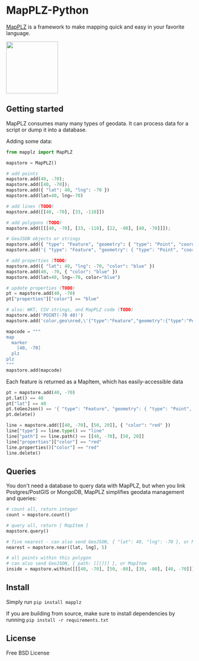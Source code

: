 # MapPLZ-Python

[MapPLZ](http://mapplz.com) is a framework to make mapping quick and easy in
your favorite language.

<img src="https://raw.githubusercontent.com/mapmeld/mapplz-python/master/logo.jpg" width="140"/>

## Getting started

MapPLZ consumes many many types of geodata. It can process data for a script or dump
it into a database.

Adding some data:

```python
from mapplz import MapPLZ

mapstore = MapPLZ()

# add points
mapstore.add(40, -70);
mapstore.add([40, -70]);
mapstore.add({ "lat": 40, "lng": -70 })
mapstore.add(lat=40, lng=-70)

# add lines (TODO)
mapstore.add([[40, -70], [33, -110]])

# add polygons (TODO)
mapstore.add([[[40, -70], [33, -110], [22, -90], [40, -70]]]);

# GeoJSON objects or strings
mapstore.add({ "type": "Feature", "geometry": { "type": "Point", "coordinates": [-70, 40] } });
mapstore.add('{ "type": "Feature", "geometry": { "type": "Point", "coordinates": [-70, 40] } }');

# add properties (TODO)
mapstore.add({ "lat": 40, "lng": -70, "color": "blue" })
mapstore.add(40, -70, { "color": "blue" })
mapstore.add(lat=40, lng=-70, color="blue")

# update properties (TODO)
pt = mapstore.add(40, -70)
pt["properties"]["color"] == "blue"

# also: WKT, CSV strings, and MapPLZ code (TODO)
mapstore.add('POINT(-70 40)')
mapstore.add('color,geo\nred,\'{"type":"Feature","geometry":{"type":"Point","coordinates":[-70,40]}}\'')

mapcode = """
map
  marker
    [40, -70]
  plz
plz
"""
mapstore.add(mapcode)
```

Each feature is returned as a MapItem, which has easily-accessible data

```python
pt = mapstore.add(40, -70)
pt.lat() == 40
pt["lat"] == 40
pt.toGeoJson() == '{ "type": "Feature", "geometry": { "type": "Point", "coordinates": [-70, 40] }}'
pt.delete()

line = mapstore.add([[40, -70], [50, 20]], { "color": "red" })
line["type"] == line.type() == "line"
line["path"] == line.path() == [[40, -70], [50, 20]]
line["properties"]["color"] == "red"
line.properties()["color"] == "red"
line.delete()
```

## Queries

You don't need a database to query data with MapPLZ, but when you link
Postgres/PostGIS or MongoDB, MapPLZ simplifies geodata management and queries:

```python
# count all, return integer
count = mapstore.count()

# query all, return [ MapItem ]
mapstore.query()

# five nearest - can also send GeoJSON, { "lat": 40, "lng": -70 }, or MapItem
nearest = mapstore.near([lat, lng], 5)

# all points within this polygon
# can also send GeoJSON, { path: [[[]]] }, or MapItem
inside = mapstore.within([[[40, -70], [50, -80], [30, -80], [40, -70]]])
```

## Install

Simply run ```pip install mapplz```

If you are building from source, make sure to install dependencies by running ```pip install -r requirements.txt```

## License

Free BSD License
